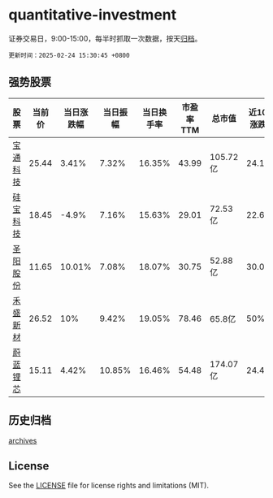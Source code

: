 # quantitative-investment

证券交易日，9:00-15:00，每半时抓取一次数据，按天[归档](archives)。

`更新时间：2025-02-24 15:30:45 +0800`

## 强势股票

|股票|当前价|当日涨跌幅|当日振幅|当日换手率|市盈率TTM|总市值|近10日涨跌幅|
|----|----|----|----|----|----|----|----|
|[宝通科技](https://xueqiu.com/S/SZ300031)|25.44|3.41%|7.32%|16.35%|43.99|105.72亿|24.16%|
|[硅宝科技](https://xueqiu.com/S/SZ300019)|18.45|-4.9%|7.16%|15.63%|29.01|72.53亿|22.67%|
|[圣阳股份](https://xueqiu.com/S/SZ002580)|11.65|10.01%|7.08%|18.07%|30.75|52.88亿|30.02%|
|[禾盛新材](https://xueqiu.com/S/SZ002290)|26.52|10%|9.42%|19.05%|78.46|65.8亿|50%|
|[蔚蓝锂芯](https://xueqiu.com/S/SZ002245)|15.11|4.42%|10.85%|16.46%|54.48|174.07亿|24.46%|

## 历史归档

[archives](archives)

## License

See the [LICENSE](LICENSE) file for license rights and limitations (MIT).